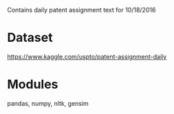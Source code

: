 Contains daily patent assignment text for 10/18/2016

# Dataset <br>

https://www.kaggle.com/uspto/patent-assignment-daily


# Modules<br>

pandas, numpy, nltk, gensim
